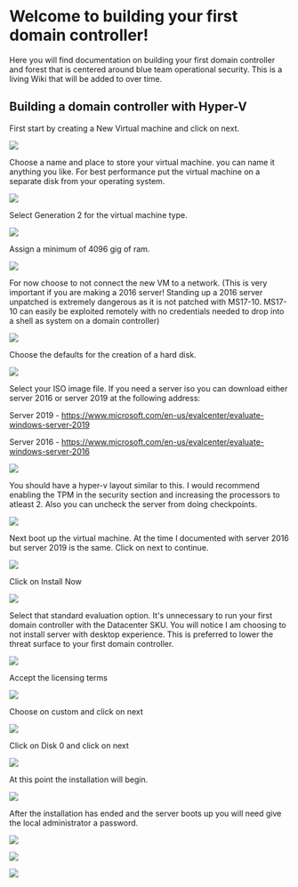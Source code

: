 # Welcome to building your first domain controller!
Here you will find documentation on building your first domain controller and forest that is centered around blue team operational security. This is a living Wiki that will be added to over time. 

## Building a domain controller with Hyper-V
First start by creating a New Virtual machine and click on next.

![](https://github.com/rootsecdev/Microsoft-Blue-Forest/blob/master/Screenshots/Hyper1.PNG)

Choose a name and place to store your virtual machine. you can name it anything you like. For best performance put the virtual machine on a separate disk from your operating system. 

![](https://github.com/rootsecdev/Microsoft-Blue-Forest/blob/master/Screenshots/Hyper2.PNG)

Select Generation 2 for the virtual machine type. 

![](https://github.com/rootsecdev/Microsoft-Blue-Forest/blob/master/Screenshots/Hyper3.PNG)

Assign a minimum of 4096 gig of ram.

![](https://github.com/rootsecdev/Microsoft-Blue-Forest/blob/master/Screenshots/Hyper4.PNG)

For now choose to not connect the new VM to a network. (This is very important if you are making a 2016 server! Standing up a 2016 server unpatched is extremely dangerous as it is not patched with MS17-10. MS17-10 can easily be exploited remotely with no credentials needed to drop into a shell as system on a domain controller)

![](https://github.com/rootsecdev/Microsoft-Blue-Forest/blob/master/Screenshots/Hyper5.PNG)

Choose the defaults for the creation of a hard disk.

![](https://github.com/rootsecdev/Microsoft-Blue-Forest/blob/master/Screenshots/Hyper6.PNG)

Select your ISO image file. If you need a server iso you can download either server 2016 or server 2019 at the following address:

Server 2019 - https://www.microsoft.com/en-us/evalcenter/evaluate-windows-server-2019

Server 2016 - https://www.microsoft.com/en-us/evalcenter/evaluate-windows-server-2016

![](https://github.com/rootsecdev/Microsoft-Blue-Forest/blob/master/Screenshots/Hyper7.PNG)

You should have a hyper-v layout similar to this. I would recommend enabling the TPM in the security section and increasing the processors to atleast 2. Also you can uncheck the server from doing checkpoints. 

![](https://github.com/rootsecdev/Microsoft-Blue-Forest/blob/master/Screenshots/Hyper8.PNG)

Next boot up the virtual machine. At the time I documented with server 2016 but server 2019 is the same. Click on next to continue.

![](https://github.com/rootsecdev/Microsoft-Blue-Forest/blob/master/Screenshots/Windows1.PNG)

Click on Install Now

![](https://github.com/rootsecdev/Microsoft-Blue-Forest/blob/master/Screenshots/Windows2.PNG)

Select that standard evaluation option. It's unnecessary to run your first domain controller with the Datacenter SKU. You will notice I am choosing to not install server with desktop experience. This is preferred to lower the threat surface to your first domain controller. 

![](https://github.com/rootsecdev/Microsoft-Blue-Forest/blob/master/Screenshots/Windows3.PNG)

Accept the licensing terms

![](https://github.com/rootsecdev/Microsoft-Blue-Forest/blob/master/Screenshots/Windows4.PNG)

Choose on custom and click on next

![](https://github.com/rootsecdev/Microsoft-Blue-Forest/blob/master/Screenshots/Windows5.PNG)

Click on Disk 0 and click on next

![](https://github.com/rootsecdev/Microsoft-Blue-Forest/blob/master/Screenshots/Windows6.PNG)

At this point the installation will begin.

![](https://github.com/rootsecdev/Microsoft-Blue-Forest/blob/master/Screenshots/Windows7.PNG)

After the installation has ended and the server boots up you will need give the local administrator a password.

![](https://github.com/rootsecdev/Microsoft-Blue-Forest/blob/master/Screenshots/Windows8.PNG)

![](https://github.com/rootsecdev/Microsoft-Blue-Forest/blob/master/Screenshots/Windows9.PNG)

![](https://github.com/rootsecdev/Microsoft-Blue-Forest/blob/master/Screenshots/Windows10.PNG)
